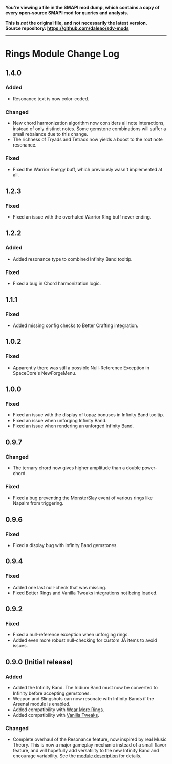 **You're viewing a file in the SMAPI mod dump, which contains a copy of every open-source SMAPI mod
for queries and analysis.**

**This is _not_ the original file, and not necessarily the latest version.**  
**Source repository: https://github.com/daleao/sdv-mods**

----

# Rings Module Change Log

## 1.4.0

### Added

* Resonance text is now color-coded.

### Changed

* New chord harmonization algorithm now considers all note interactions, instead of only distinct notes. Some gemstone combinations will suffer a small rebalance due to this change.
* The richness of Tryads and Tetrads now yields a boost to the root note resonance.

### Fixed

* Fixed the Warrior Energy buff, which previously wasn't implemented at all.

## 1.2.3
    
### Fixed

* Fixed an issue with the overhuled Warrior Ring buff never ending.


## 1.2.2

### Added

* Added resonance type to combined Infinity Band tooltip.

### Fixed

* Fixed a bug in Chord harmonization logic.

## 1.1.1

### Fixed

* Added missing config checks to Better Crafting integration.

## 1.0.2

### Fixed

* Apparently there was still a possible Null-Reference Exception in SpaceCore's NewForgeMenu.

## 1.0.0

### Fixed

* Fixed an issue with the display of topaz bonuses in Infinity Band tooltip.
* Fixed an issue when unforging Infinity Band.
* Fixed an issue when rendering an unforged Infinity Band.

## 0.9.7

### Changed

* The ternary chord now gives higher amplitude than a double power-chord.

### Fixed

* Fixed a bug preventing the MonsterSlay event of various rings like Napalm from triggering.

## 0.9.6

### Fixed

* Fixed a display bug with Infinity Band gemstones.

## 0.9.4

### Fixed

* Added one last null-check that was missing.
* Fixed Better Rings and Vanilla Tweaks integrations not being loaded.

## 0.9.2

### Fixed

* Fixed a null-reference exception when unforging rings.
* Added even more robust null-checking for custom JA items to avoid issues.

## 0.9.0 (Initial release)

### Added

* Added the Infinity Band. The Iridium Band must now be converted to Infinity before accepting gemstones.
* Weapon and Slingshots can now resonate with Infinity Bands if the Arsenal module is enabled.
* Added compatibility with [Wear More Rings](https://www.nexusmods.com/stardewvalley/mods/3214).
* Added compatibility with [Vanilla Tweaks](https://www.nexusmods.com/stardewvalley/mods/10852).

### Changed

* Complete overhaul of the Resonance feature, now inspired by real Music Theory. This is now a major gameplay mechanic instead of a small flavor feature, and will hopefully add versatility to the new Infinity Band and encourage variability. See the [module description](README.md) for details.
